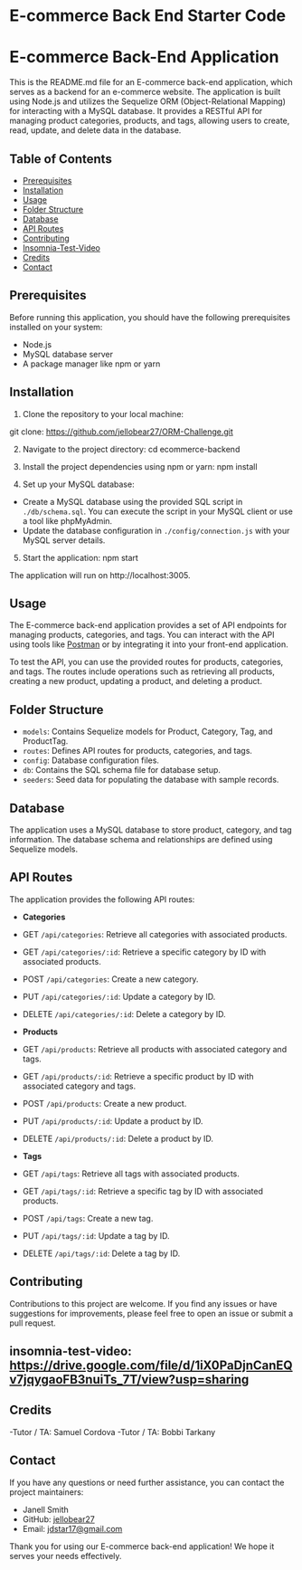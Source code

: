 # E-commerce Back End Starter Code
# E-commerce Back-End Application

This is the README.md file for an E-commerce back-end application, which serves as a backend for an e-commerce website. The application is built using Node.js and utilizes the Sequelize ORM (Object-Relational Mapping) for interacting with a MySQL database. It provides a RESTful API for managing product categories, products, and tags, allowing users to create, read, update, and delete data in the database.

## Table of Contents
- [Prerequisites](#prerequisites)
- [Installation](#installation)
- [Usage](#usage)
- [Folder Structure](#folder-structure)
- [Database](#database)
- [API Routes](#api-routes)
- [Contributing](#contributing)
- [Insomnia-Test-Video](#insomnia-test-video)
- [Credits](#credits)
- [Contact](#contact)

## Prerequisites
Before running this application, you should have the following prerequisites installed on your system:
- Node.js
- MySQL database server
- A package manager like npm or yarn

## Installation
1. Clone the repository to your local machine:

git clone: https://github.com/jellobear27/ORM-Challenge.git

2. Navigate to the project directory: cd ecommerce-backend


3. Install the project dependencies using npm or yarn: npm install


4. Set up your MySQL database:
- Create a MySQL database using the provided SQL script in `./db/schema.sql`. You can execute the script in your MySQL client or use a tool like phpMyAdmin.
- Update the database configuration in `./config/connection.js` with your MySQL server details.

5. Start the application: npm start


The application will run on http://localhost:3005.

## Usage
The E-commerce back-end application provides a set of API endpoints for managing products, categories, and tags. You can interact with the API using tools like [Postman](https://www.postman.com/) or by integrating it into your front-end application.

To test the API, you can use the provided routes for products, categories, and tags. The routes include operations such as retrieving all products, creating a new product, updating a product, and deleting a product.

## Folder Structure
- `models`: Contains Sequelize models for Product, Category, Tag, and ProductTag.
- `routes`: Defines API routes for products, categories, and tags.
- `config`: Database configuration files.
- `db`: Contains the SQL schema file for database setup.
- `seeders`: Seed data for populating the database with sample records.

## Database
The application uses a MySQL database to store product, category, and tag information. The database schema and relationships are defined using Sequelize models.

## API Routes
The application provides the following API routes:

- **Categories**
- GET `/api/categories`: Retrieve all categories with associated products.
- GET `/api/categories/:id`: Retrieve a specific category by ID with associated products.
- POST `/api/categories`: Create a new category.
- PUT `/api/categories/:id`: Update a category by ID.
- DELETE `/api/categories/:id`: Delete a category by ID.

- **Products**
- GET `/api/products`: Retrieve all products with associated category and tags.
- GET `/api/products/:id`: Retrieve a specific product by ID with associated category and tags.
- POST `/api/products`: Create a new product.
- PUT `/api/products/:id`: Update a product by ID.
- DELETE `/api/products/:id`: Delete a product by ID.

- **Tags**
- GET `/api/tags`: Retrieve all tags with associated products.
- GET `/api/tags/:id`: Retrieve a specific tag by ID with associated products.
- POST `/api/tags`: Create a new tag.
- PUT `/api/tags/:id`: Update a tag by ID.
- DELETE `/api/tags/:id`: Delete a tag by ID.

## Contributing
Contributions to this project are welcome. If you find any issues or have suggestions for improvements, please feel free to open an issue or submit a pull request.

## insomnia-test-video: https://drive.google.com/file/d/1iX0PaDjnCanEQv7jqygaoFB3nuiTs_7T/view?usp=sharing


## Credits
-Tutor / TA: Samuel Cordova
-Tutor / TA: Bobbi Tarkany


## Contact
If you have any questions or need further assistance, you can contact the project maintainers:

- Janell Smith
- GitHub: [jellobear27](https://github.com/jellobear27)
- Email: jdstar17@gmail.com


Thank you for using our E-commerce back-end application! We hope it serves your needs effectively.




